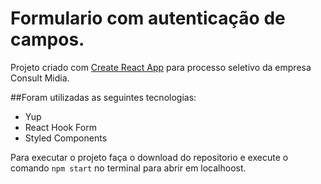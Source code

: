 # Formulario com autenticação de campos.

Projeto criado com [Create React App](https://github.com/facebook/create-react-app) para processo seletivo da empresa Consult Midia. 

##Foram utilizadas as seguintes tecnologias:
- Yup
- React Hook Form
- Styled Components


Para executar o projeto faça o download do repositorio e execute o comando `npm start` no terminal para abrir em localhoost.